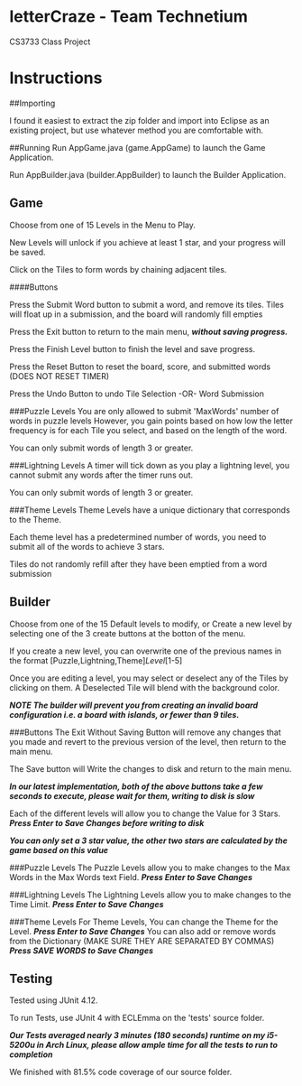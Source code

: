 # letterCraze - Team Technetium
CS3733 Class Project 

# Instructions
##Importing

I found it easiest to extract the zip folder and import into Eclipse as an existing project, but use whatever method you are comfortable with.

##Running
Run AppGame.java (game.AppGame) to launch the Game Application.

Run AppBuilder.java (builder.AppBuilder) to launch the Builder Application.

## Game
Choose from one of 15 Levels in the Menu to Play.

New Levels will unlock if you achieve at least 1 star, and your progress will be saved.

Click on the Tiles to form words by chaining adjacent tiles.

####Buttons

Press the Submit Word button to submit a word, and remove its tiles.
    Tiles will float up in a submission, and the board will randomly fill empties

Press the Exit button to return to the main menu, ***without saving progress.***

Press the Finish Level button to finish the level and save progress.

Press the Reset Button to reset the board, score, and submitted words (DOES NOT RESET TIMER)

Press the Undo Button to undo
    Tile Selection  -OR-
    Word Submission

###Puzzle Levels
You are only allowed to submit 'MaxWords' number of words in puzzle levels
However, you gain points based on how low the letter frequency is for each
Tile you select, and based on the length of the word.

You can only submit words of length 3 or greater.

###Lightning Levels
A timer will tick down as you play a lightning level, you cannot
submit any words after the timer runs out.

You can only submit words of length 3 or greater.

###Theme Levels
Theme Levels have a unique dictionary that corresponds to the Theme.

Each theme level has a predetermined number of words, you need
to submit all of the words to achieve 3 stars.

Tiles do not randomly refill after they have been emptied from a word submission

## Builder
Choose from one of the 15 Default levels to modify, or Create a new level by selecting one of the 3 create buttons at the botton of the menu.

If you create a new level, you can overwrite one of the previous names in the format
    [Puzzle,Lightning,Theme]_Level_[1-5]

Once you are editing a level, you may select or deselect any of the Tiles by clicking on them.
A Deselected Tile will blend with the background color.

***NOTE The builder will prevent you from creating an invalid board configuration i.e. a board with islands, or fewer than 9 tiles.***

###Buttons
The Exit Without Saving Button will remove any changes that you made and revert to the previous version of the level, then return to the main menu.

The Save button will Write the changes to disk and return to the main menu.

***In our latest implementation, both of the above buttons take a few seconds to execute, please wait for them, writing to disk is slow***

Each of the different levels will allow you to change the Value for 3 Stars. ***Press Enter to Save Changes before writing to disk***

***You can only set a 3 star value, the other two stars are calculated by the game based on this value***


###Puzzle Levels
The Puzzle Levels allow you to make changes to the Max Words in the Max Words text Field. ***Press Enter to Save Changes***


###Lightning Levels
The Lightning Levels allow you to make changes to the Time Limit. ***Press Enter to Save Changes***

###Theme Levels
For Theme Levels, You can change the Theme for the Level. ***Press Enter to Save Changes***
You can also add or remove words from the Dictionary (MAKE SURE THEY ARE SEPARATED BY COMMAS) ***Press SAVE WORDS to Save Changes***


## Testing
Tested using JUnit 4.12.

To run Tests, use JUnit 4 with ECLEmma on the 'tests' source folder.

***Our Tests averaged nearly 3 minutes (180 seconds) runtime on my i5-5200u in Arch Linux, please allow ample time for all the tests to run to completion***

We finished with 81.5% code coverage of our source folder.




